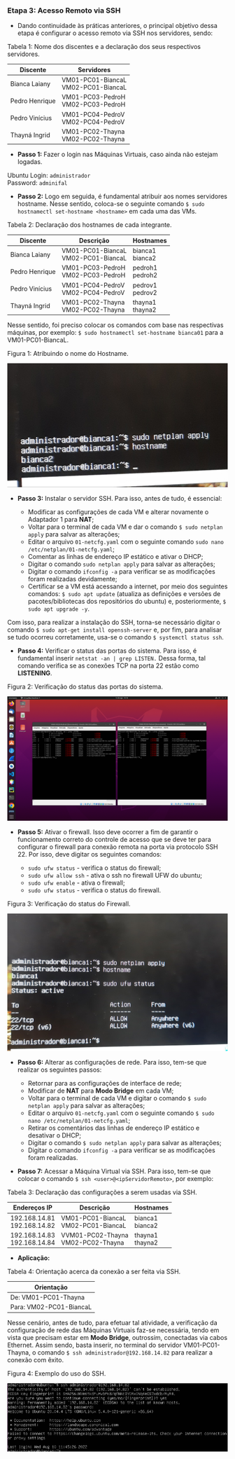 <h3>Etapa 3: Acesso Remoto via SSH</h3>

- Dando continuidade às práticas anteriores, o principal objetivo dessa etapa é configurar o acesso remoto via SSH nos servidores, sendo:

<p>Tabela 1: Nome dos discentes e a declaração dos seus respectivos servidores.</p>

|Discente|Servidores|
|--------|-----------------|
|Bianca Laiany|VM01-PC01-BiancaL<br>VM02-PC01-BiancaL|
|Pedro Henrique|VM01-PC03-PedroH<br>VM02-PC03-PedroH|
|Pedro Vinícius|VM01-PC04-PedroV<br>VM02-PC04-PedroV|
|Thayná Ingrid|VM01-PC02-Thayna<br>VM02-PC02-Thayna|

- **Passo 1:** Fazer o login nas Máquinas Virtuais, caso ainda não estejam logadas. 

Ubuntu Login: ```administrador``` <br>
Password: ```adminifal```

- **Passo 2:** Logo em seguida, é fundamental atribuir aos nomes servidores hostname. Nesse sentido, coloca-se o seguinte comando ```$ sudo hostnamectl set-hostname <hostname>``` em cada uma das VMs.

<p>Tabela 2: Declaração dos hostnames de cada integrante.</p>

|Discente|Descrição|Hostnames|
|-------|---------|---------|
|Bianca Laiany|VM01-PC01-BiancaL<br>VM02-PC01-BiancaL|bianca1<br>bianca2|
|Pedro Henrique|VM01-PC03-PedroH<br>VM02-PC03-PedroH|pedroh1<br>pedroh2|
|Pedro Vinícius|VM01-PC04-PedroV<br>VM02-PC04-PedroV|pedrov1<br>pedrov2|
|Thayná Ingrid|VM01-PC02-Thayna<br>VM02-PC02-Thayna|thayna1<br>thayna2|

Nesse sentido, foi preciso colocar os comandos com base nas respectivas máquinas, por exemplo: ```$ sudo hostnamectl set-hostname bianca01``` para a VM01-PC01-BiancaL.

<p>Figura 1: Atribuindo o nome do Hostname.</p>
<img src="../figuresProject/ThirdStage/HostnameBianca.jpg" alt="Atribuindo o nome do Hostname." title="Figura 1: Atribuindo o nome do Hostname.">

- **Passo 3:** Instalar o servidor SSH. Para isso, antes de tudo, é essencial:

  - Modificar as configurações de cada VM e alterar novamente o Adaptador 1 para **NAT**;
  - Voltar para o terminal de cada VM e dar o comando ```$ sudo netplan apply``` para salvar as alterações;
  - Editar o arquivo ```01-netcfg.yaml``` com o seguinte comando ```sudo nano /etc/netplan/01-netcfg.yaml```;
  - Comentar as linhas de endereço IP estático e ativar o DHCP;
  - Digitar o comando ```sudo netplan apply``` para salvar as alterações;
  - Digitar o comando ```ifconfig -a``` para verificar se as modificações foram realizadas devidamente;
  - Certificar se a VM está acessando a internet, por meio dos seguintes comandos: ```$ sudo apt update``` (atualiza as definições e versões de pacotes/bibliotecas dos repositórios do ubuntu) e, posteriormente, ```$ sudo apt upgrade -y```.

Com isso, para realizar a instalação do SSH, torna-se necessário digitar o comando ```$ sudo apt-get install openssh-server``` e, por fim, para analisar se tudo ocorreu corretamente, usa-se o comando ```$ systemctl status ssh```.

- **Passo 4:** Verificar o status das portas do sistema. Para isso, é fundamental inserir ```netstat -an | grep LISTEN.``` Dessa forma, tal comando verifica se as conexões TCP na porta 22 estão como **LISTENING**.

<p>Figura 2: Verificação do status das portas do sistema.</p>
<img src="../figuresProject/ThirdStage/GrepListen.png" alt="Verificação do status das portas do sistema." title="Figura 2: Verificação do status das portas do sistema.">

- **Passo 5:** Ativar o firewall. Isso deve ocorrer a fim de garantir o funcionamento correto do controle de acesso que se deve ter para configurar o firewall para conexão remota na porta via protocolo SSH 22. Por isso, deve digitar os seguintes comandos:

  - ```sudo ufw status``` - verifica o status do firewall;
  - ```sudo ufw allow ssh``` -  ativa o ssh no firewall UFW do ubuntu;
  - ```sudo ufw enable``` - ativa o firewall;
  - ```sudo ufw status``` - verifica o status do firewall.

<p>Figura 3: Verificação do status do Firewall.</p>
<img src="../figuresProject/ThirdStage/StatusFirewall.jpg" alt="Verificação do status do Firewall." title="Figura 3: Verificação do status do Firewall.">

- **Passo 6:** Alterar as configurações de rede. Para isso, tem-se que realizar os seguintes passos:

  - Retornar para as configurações de interface de rede;
  - Modificar de **NAT** para **Modo Bridge** em cada VM;
  - Voltar para o terminal de cada VM e digitar o comando ```$ sudo netplan apply``` para salvar as alterações;
  - Editar o arquivo ```01-netcfg.yaml``` com o seguinte comando ```$ sudo nano /etc/netplan/01-netcfg.yaml```;
  - Retirar os comentários  das linhas de endereço IP estático e desativar o DHCP;
  - Digitar o comando ```$ sudo netplan apply``` para salvar as alterações;
  - Digitar o comando ```ifconfig -a``` para verificar se as modificações foram realizadas. 

- **Passo 7:** Acessar a Máquina Virtual via SSH. Para isso, tem-se que colocar o comando ```$ ssh <user>@<ipServidorRemoto>```, por exemplo:

<p>Tabela 3: Declaração das configurações a serem usadas via SSH.</p>

|Endereços IP|Descrição|Hostnames|
|-------|---------|---------|
|192.168.14.81<br>192.168.14.82|VM01-PC01-BiancaL<br>VM02-PC01-BiancaL|bianca1<br>bianca2|
|192.168.14.83<br>192.168.14.84|VVM01-PC02-Thayna<br>VM02-PC02-Thayna|thayna1<br>thayna2|

- **Aplicação:**
 
 <p>Tabela 4: Orientação acerca da conexão a ser feita via SSH.</p>
 
|Orientação|
|----------|
|De: VM01-PC01-Thayna|
|Para: VM02-PC01-BiancaL|

Nesse cenário, antes de tudo, para efetuar tal atividade, a verificação da configuração de rede das Máquinas Virtuais faz-se necessária, tendo em vista que precisam estar em **Modo Bridge**, outrossim, conectadas via cabos Ethernet. Assim sendo, basta inserir, no terminal do servidor VM01-PC01-Thayna, o comando ```$ ssh administrador@192.168.14.82``` para realizar a conexão com êxito. 

<p>Figura 4: Exemplo do uso do SSH.</p>
<img src="../figuresProject/ThirdStage/sshEndereco82.png" alt="Exemplo do uso do SSH." title="Figura 4: Exemplo do uso do SSH.">
